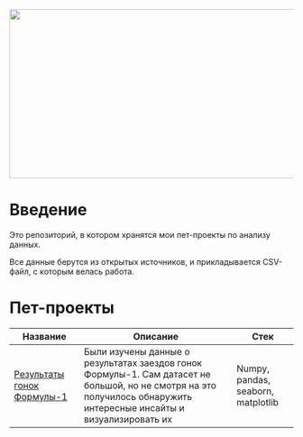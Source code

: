 <div align="center">
  <img src="https://media.giphy.com/media/v1.Y2lkPTc5MGI3NjExN2Y4cmo0NXNsbzBpaGZsbDJxbm5nd2ZzZzg2Y2ZocHBjMmozaGl0NiZlcD12MV9pbnRlcm5hbF9naWZfYnlfaWQmY3Q9Zw/qgQUggAC3Pfv687qPC/giphy.gif" width="600" height="300"/>
</div>
<h1>Введение</h1>

Это репозиторий, в котором хранятся мои пет-проекты по анализу данных.
  
Все данные берутся из открытых источников, и прикладывается CSV-файл, с которым велась работа.
<h1>Пет-проекты</h1> 
  
| Название | Описание | Стек  |
|----------|----------|-------|
| [Результаты гонок Формулы-1](https://github.com/Arpiannn/pet_projects/tree/main/F1%20Races%20Results) | Были изучены данные о результатах заездов гонок Формулы-1. Сам датасет не большой, но не смотря на это получилось обнаружить интересные инсайты и визуализировать их | Numpy, pandas, seaborn, matplotlib |
